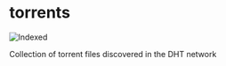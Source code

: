 torrents 
========
![Indexed](https://img.shields.io/badge/indexed-211723-blue)

Collection of torrent files discovered in the DHT network
